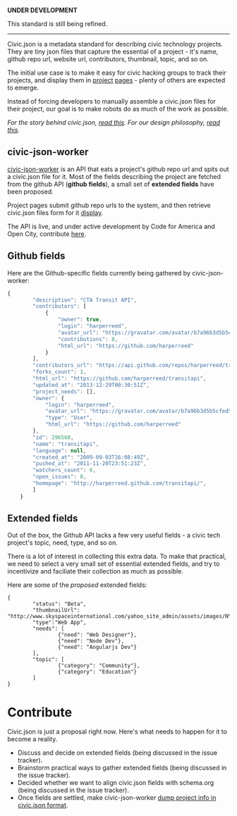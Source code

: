 **UNDER DEVELOPMENT**

This standard is still being refined.

---

Civic.json is a metadata standard for describing civic technology projects. They are tiny json files that capture the essential of a project - it's name, github repo url, website url, contributors, thumbnail, topic, and so on.

The initial use case is to make it easy for civic hacking groups to track their projects, and display them in [project](http://opengovhacknight.org/projects.html) [pages](http://projects.betanyc.us/#!/) - plenty of others are expected to emerge.

Instead of forcing developers to manually assemble a civic.json files for their project, our goal is to make robots do as much of the work as possible.

*For the story behind civic.json, [read this](https://hackpad.com/Civic.json-planning-meeting-EusFEMPgMio#:h=Chicago's-Open-Gov-Hack-Night-). For our design philosophy, [read this](https://hackpad.com/Civic.json-planning-meeting-EusFEMPgMio#:h=Civic-json-worker:-way-forward).*

## civic-json-worker
[civic-json-worker](https://github.com/codeforamerica/civic-json-worker) is an API that eats a project's github repo url and spits out a civic.json file for it. Most of the fields describing the project are fetched from the github API (**github fields**), a small set of **extended fields** have been proposed.

Project pages submit github repo urls to the system, and then retrieve civic.json files form for it [display](opengovhacknight.org/projects.html).

The API is live, and under active development by Code for America and Open City, contribute [here](https://github.com/codeforamerica/civic-json-worker/issues).

## Github fields

Here are the Github-specific fields currently being gathered by civic-json-worker:
```Javascript
{
        "description": "CTA Transit API", 
        "contributors": [
            {
                "owner": true, 
                "login": "harperreed", 
                "avatar_url": "https://gravatar.com/avatar/b7a96b3d5b5cfed5228396104cd67b38?d=https%3A%2F%2Fidenticons.github.com%2F2f810d47ed84f11f7009b39ddc3bed95.png&r=x", 
                "contributions": 8, 
                "html_url": "https://github.com/harperreed"
            }
        ], 
        "contributors_url": "https://api.github.com/repos/harperreed/transitapi/contributors", 
        "forks_count": 1, 
        "html_url": "https://github.com/harperreed/transitapi", 
        "updated_at": "2013-12-29T00:30:51Z", 
        "project_needs": [], 
        "owner": {
            "login": "harperreed", 
            "avatar_url": "https://gravatar.com/avatar/b7a96b3d5b5cfed5228396104cd67b38?d=https%3A%2F%2Fidenticons.github.com%2F2f810d47ed84f11f7009b39ddc3bed95.png&r=x", 
            "type": "User", 
            "html_url": "https://github.com/harperreed"
        }, 
        "id": 296568, 
        "name": "transitapi", 
        "language": null, 
        "created_at": "2009-09-03T16:08:49Z", 
        "pushed_at": "2011-11-20T23:51:23Z", 
        "watchers_count": 6, 
        "open_issues": 0, 
        "homepage": "http://harperreed.github.com/transitapi/", 
        ]
    }
```


## Extended fields
Out of the box, the Github API lacks a few very useful fields - a civic tech project's topic, need, type, and so on. 

There is a lot of interest in collecting this extra data. To make that practical, we need to select a very small set of essential extended fields, and try to incentivize and faciliate their collection as much as possible.

Here are some of the *proposed* extended fields:


	{
	        "status": "Beta",
	        "thumbnailUrl": "http://www.skyspaceinternational.com/yahoo_site_admin/assets/images/NYC_Skyline_Thumb.97220225.jpg",
	        "type":"Web App",
	        "needs": [
	                {"need": "Web Designer"},
	                {"need": "Node Dev"},
	                {"need": "Angularjs Dev"}
	        ],
	        "topic": [
	                {"category": "Community"},
	                {"category": "Education"}
	        ]
	}


# Contribute
Civic.json is just a proposal right now. Here's what needs to happen for it to become a reality.

* Discuss and decide on extended fields (being discussed in the issue tracker).
* Brainstorm practical ways to gather extended fields (being discussed in the issue tracker).
* Decided whether we want to align civic.json fields with schema.org (being discussed in the issue tracker).
* Once fields are settled, make civic-json-worker [dump project info in civic.json format](https://github.com/codeforamerica/civic-json-worker/issues/13). 



